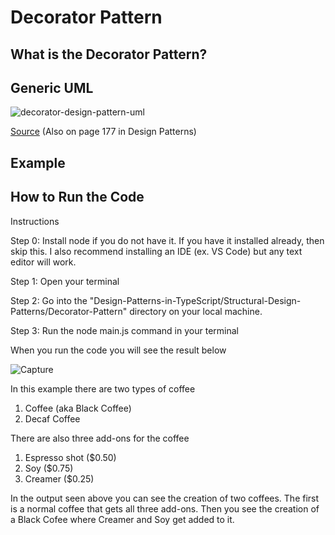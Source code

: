 # Decorator Pattern

## What is the Decorator Pattern?

## Generic UML
![decorator-design-pattern-uml](https://github.com/Hagnap/Design-Patterns-in-TypeScript/assets/60297426/d4664096-73e8-44e9-b661-3463c2fd31c4)

[Source](http://coursegalaxy.com/design-patterns/decorator.html) (Also on page 177 in Design Patterns)

## Example

## How to Run the Code
Instructions

Step 0: Install node if you do not have it. If you have it installed already, then skip this. I also recommend installing an IDE (ex. VS Code) but any text editor will work.

Step 1: Open your terminal

Step 2: Go into the "Design-Patterns-in-TypeScript/Structural-Design-Patterns/Decorator-Pattern" directory on your local machine.

Step 3: Run the node main.js command in your terminal

When you run the code you will see the result below

![Capture](https://github.com/Hagnap/Design-Patterns-in-TypeScript/assets/60297426/223877f2-a2c7-4c59-aa26-0ba40ae49d40)

In this example there are two types of coffee
  1) Coffee (aka Black Coffee)
  2) Decaf Coffee

There are also three add-ons for the coffee
  1) Espresso shot ($0.50)
  2) Soy ($0.75)
  3) Creamer ($0.25)

In the output seen above you can see the creation of two coffees. The first is a normal coffee that gets all three add-ons. Then you see the creation of a Black Cofee where Creamer and Soy get added to it.
